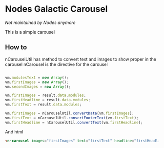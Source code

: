 # Nodes Galactic Carousel
_Not maintained by Nodes anymore_

This is a simple carousel

## How to

nCarouselUtil has method to convert text and images to show proper in the carousel
nCarousel is the directive for the carousel


```javascript

vm.modulesText = new Array();
vm.firstImages = new Array();
vm.secondImages = new Array();

vm.firstImages = result.data.modules;
vm.firstHeadline = result.data.modules;
vm.firstText = result.data.modules;

vm.firstImages = nCarouselUtil.convertData(vm.firstImages);
vm.firstText = nCarouselUtil.convertFooterText(vm.firstText);
vm.firstHeadline = nCarouselUtil.convertText(vm.firstHeadline);
```

And html

```html
<n-carousel images="firstImages" text="firstText" headline="firstHeadline"></n-carousel>
```

